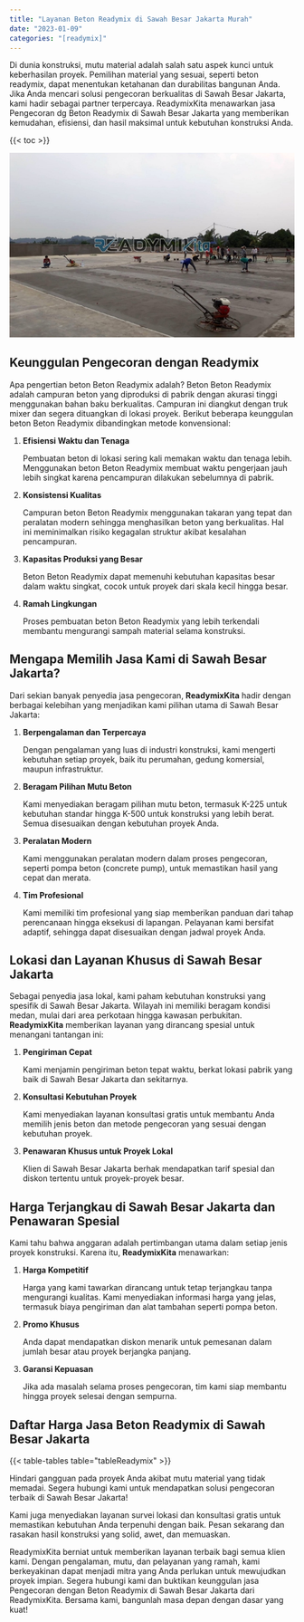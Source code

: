 ```yaml
---
title: "Layanan Beton Readymix di Sawah Besar Jakarta Murah"
date: "2023-01-09"
categories: "[readymix]"
---
```


Di dunia konstruksi, mutu material adalah salah satu aspek kunci untuk keberhasilan proyek. Pemilihan material yang sesuai, seperti beton readymix, dapat menentukan ketahanan dan durabilitas bangunan Anda. Jika Anda mencari solusi pengecoran berkualitas di Sawah Besar Jakarta, kami hadir sebagai partner terpercaya. ReadymixKita menawarkan jasa Pengecoran dg Beton Readymix di Sawah Besar Jakarta yang memberikan kemudahan, efisiensi, dan hasil maksimal untuk kebutuhan konstruksi Anda.

{{< toc >}}

![Layanan Beton Readymix di Sawah Besar Jakarta Murah](/images/readymix/cor-readymix-04.jpg)

## Keunggulan Pengecoran dengan Readymix

Apa pengertian beton Beton Readymix adalah? Beton Beton Readymix adalah campuran beton yang diproduksi di pabrik dengan akurasi tinggi menggunakan bahan baku berkualitas. Campuran ini diangkut dengan truk mixer dan segera dituangkan di lokasi proyek. Berikut beberapa keunggulan beton Beton Readymix dibandingkan metode konvensional:

1. **Efisiensi Waktu dan Tenaga**

   Pembuatan beton di lokasi sering kali memakan waktu dan tenaga lebih. Menggunakan beton Beton Readymix membuat waktu pengerjaan jauh lebih singkat karena pencampuran dilakukan sebelumnya di pabrik.

2. **Konsistensi Kualitas**

   Campuran beton Beton Readymix menggunakan takaran yang tepat dan peralatan modern sehingga menghasilkan beton yang berkualitas. Hal ini meminimalkan risiko kegagalan struktur akibat kesalahan pencampuran.

3. **Kapasitas Produksi yang Besar**

   Beton Beton Readymix dapat memenuhi kebutuhan kapasitas besar dalam waktu singkat, cocok untuk proyek dari skala kecil hingga besar.

4. **Ramah Lingkungan**

   Proses pembuatan beton Beton Readymix yang lebih terkendali membantu mengurangi sampah material selama konstruksi.

## Mengapa Memilih Jasa Kami di Sawah Besar Jakarta?

Dari sekian banyak penyedia jasa pengecoran, **ReadymixKita** hadir dengan berbagai kelebihan yang menjadikan kami pilihan utama di Sawah Besar Jakarta:

1. **Berpengalaman dan Terpercaya**

   Dengan pengalaman yang luas di industri konstruksi, kami mengerti kebutuhan setiap proyek, baik itu perumahan, gedung komersial, maupun infrastruktur.

2. **Beragam Pilihan Mutu Beton**

   Kami menyediakan beragam pilihan mutu beton, termasuk K-225 untuk kebutuhan standar hingga K-500 untuk konstruksi yang lebih berat. Semua disesuaikan dengan kebutuhan proyek Anda.

3. **Peralatan Modern**

   Kami menggunakan peralatan modern dalam proses pengecoran, seperti pompa beton (concrete pump), untuk memastikan hasil yang cepat dan merata.

4. **Tim Profesional**

   Kami memiliki tim profesional yang siap memberikan panduan dari tahap perencanaan hingga eksekusi di lapangan. Pelayanan kami bersifat adaptif, sehingga dapat disesuaikan dengan jadwal proyek Anda.

## Lokasi dan Layanan Khusus di Sawah Besar Jakarta

Sebagai penyedia jasa lokal, kami paham kebutuhan konstruksi yang spesifik di Sawah Besar Jakarta. Wilayah ini memiliki beragam kondisi medan, mulai dari area perkotaan hingga kawasan perbukitan. **ReadymixKita** memberikan layanan yang dirancang spesial untuk menangani tantangan ini:

1. **Pengiriman Cepat**

   Kami menjamin pengiriman beton tepat waktu, berkat lokasi pabrik yang baik di Sawah Besar Jakarta dan sekitarnya.

2. **Konsultasi Kebutuhan Proyek**

   Kami menyediakan layanan konsultasi gratis untuk membantu Anda memilih jenis beton dan metode pengecoran yang sesuai dengan kebutuhan proyek.

3. **Penawaran Khusus untuk Proyek Lokal**

   Klien di Sawah Besar Jakarta berhak mendapatkan tarif spesial dan diskon tertentu untuk proyek-proyek besar.

## Harga Terjangkau di Sawah Besar Jakarta dan Penawaran Spesial

Kami tahu bahwa anggaran adalah pertimbangan utama dalam setiap jenis proyek konstruksi. Karena itu, **ReadymixKita** menawarkan:

1. **Harga Kompetitif**

   Harga yang kami tawarkan dirancang untuk tetap terjangkau tanpa mengurangi kualitas. Kami menyediakan informasi harga yang jelas, termasuk biaya pengiriman dan alat tambahan seperti pompa beton.

2. **Promo Khusus**

   Anda dapat mendapatkan diskon menarik untuk pemesanan dalam jumlah besar atau proyek berjangka panjang.

3. **Garansi Kepuasan**

   Jika ada masalah selama proses pengecoran, tim kami siap membantu hingga proyek selesai dengan sempurna.

## Daftar Harga Jasa Beton Readymix di Sawah Besar Jakarta

{{< table-tables table="tableReadymix" >}}

Hindari gangguan pada proyek Anda akibat mutu material yang tidak memadai. Segera hubungi kami untuk mendapatkan solusi pengecoran terbaik di Sawah Besar Jakarta!

Kami juga menyediakan layanan survei lokasi dan konsultasi gratis untuk memastikan kebutuhan Anda terpenuhi dengan baik. Pesan sekarang dan rasakan hasil konstruksi yang solid, awet, dan memuaskan.

ReadymixKita berniat untuk memberikan layanan terbaik bagi semua klien kami. Dengan pengalaman, mutu, dan pelayanan yang ramah, kami berkeyakinan dapat menjadi mitra yang Anda perlukan untuk mewujudkan proyek impian. Segera hubungi kami dan buktikan keunggulan jasa Pengecoran dengan Beton Readymix di Sawah Besar Jakarta dari ReadymixKita. Bersama kami, bangunlah masa depan dengan dasar yang kuat!